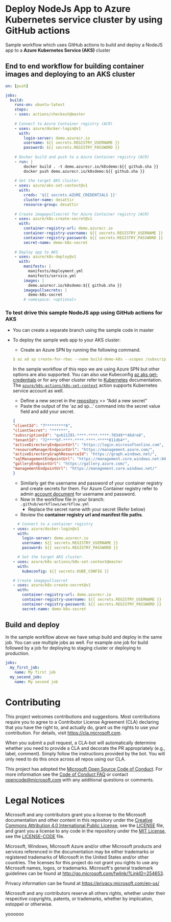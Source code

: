 # Deploy NodeJs App to Azure Kubernetes service cluster by using GitHub actions
Sample workflow which uses GitHub actions to build and deploy a NodeJS app to a **Azure Kubernetes Service (AKS)** cluster

## End to end workflow for building container images and deploying to an AKS cluster

```yaml
on: [push]

jobs:
  build:
    runs-on: ubuntu-latest
    steps:
    - uses: actions/checkout@master
    
    # Connect to Azure Container registry (ACR)
    - uses: azure/docker-login@v1
      with:
        login-server: demo.azurecr.io
        username: ${{ secrets.REGISTRY_USERNAME }} 
        password: ${{ secrets.REGISTRY_PASSWORD }}
    
    # Docker build and push to a Azure Container registry (ACR)
    - run: |
        docker build . -t demo.azurecr.io/k8sdemo:${{ github.sha }}
        docker push demo.azurecr.io/k8sdemo:${{ github.sha }}
    
    # Set the target AKS cluster. 
    - uses: azure/aks-set-context@v1
      with:
        creds: '${{ secrets.AZURE_CREDENTIALS }}'
        cluster-name: desattir
        resource-group: desattir
    
    # Create imagepullsecret for Azure Container registry (ACR)
    - uses: azure/k8s-create-secret@v1
      with:
        container-registry-url: demo.azurecr.io
        container-registry-username: ${{ secrets.REGISTRY_USERNAME }}
        container-registry-password: ${{ secrets.REGISTRY_PASSWORD }}
        secret-name: demo-k8s-secret
    
    # Deploy app to AKS
    - uses: azure/k8s-deploy@v1
      with:
        manifests: |
          manifests/deployment.yml
          manifests/service.yml
        images: |
          demo.azurecr.io/k8sdemo:${{ github.sha }}
        imagepullsecrets: |
          demo-k8s-secret
        # namespace: <optional>
```

### To test drive this sample NodeJS app using GitHub actions for AKS 

* You can create a separate branch using the sample code in master 
* To deploy the sample web app to your AKS cluster:
    * Create an Azure SPN by running the following command.
    ```yaml
    $ az ad sp create-for-rbac --name build-demo-k8s --scopes /subscriptions/avb1291-****-46be-****-70349146ddrr/resourceGroups/build-demo --role contributor --sdk-auth
    ```
    In the sample workflow of this repo we are using Azure SPN but other options are also supported. You can also use Kubeconfig [az aks get-credentials](https://docs.microsoft.com/en-us/cli/azure/aks?view=azure-cli-latest#az-aks-get-credentials) or for any other cluster refer to [Kubernetes](https://kubernetes.io/docs/concepts/configuration/organize-cluster-access-kubeconfig/) documentation. The [`azure/k8s-actions/k8s-set-context`](https://github.com/Azure/k8s-actions/tree/master/k8s-set-context) action supports Kubernetes service account as well.
    
    * Define a new secret in the [repository](https://github.com/bbq-beets/k8s/settings/secrets) >> “Add a new secret”  
    * Paste the output of the 'az ad sp...' command into the secret value field and add your secret.
    ```json
    {
  "clientId": "7*********8",
  "clientSecret": "******",
  "subscriptionId": "qvb11291-****-****-****-70349**46dre8",
  "tenantId": "72****bf-****-****-****-*****011db4*",
  "activeDirectoryEndpointUrl": "https://login.microsoftonline.com",
  "resourceManagerEndpointUrl": "https://management.azure.com/",
  "activeDirectoryGraphResourceId": "https://graph.windows.net/",
  "sqlManagementEndpointUrl": "https://management.core.windows.net:8443/",
  "galleryEndpointUrl": "https://gallery.azure.com/",
  "managementEndpointUrl": "https://management.core.windows.net/"
  }
  ```
    * Similarly get the username and password of your container registry and create secrets for them. For Azure Container registry refer to admin [account document](https://docs.microsoft.com/en-us/azure/container-registry/container-registry-authentication#admin-account) for username and password.
    * Now in the workflow file in your branch: `.github/workflows/workflow.yml`
        * Replace the secret name with your secret (Refer below)
    * Review the **container registry url and manifest file paths**. 
    
    ```yaml      
      # Connect to a container registry
    - uses: azure/docker-login@v1
      with:
        login-server: demo.azurecr.io
        username: ${{ secrets.REGISTRY_USERNAME }} 
        password: ${{ secrets.REGISTRY_PASSWORD }}
    ```
    
    ```yaml      
      # Set the target AKS cluster. 
    - uses: azure/k8s-actions/k8s-set-context@master
      with:
        kubeconfig: ${{ secrets.KUBE_CONFIG }}
    ```
    
    ```yaml
    # Create imagepullsecret
    - uses: azure/k8s-create-secret@v1
      with:
        container-registry-url: demo.azurecr.io
        container-registry-username: ${{ secrets.REGISTRY_USERNAME }}
        container-registry-password: ${{ secrets.REGISTRY_PASSWORD }}
        secret-name: demo-k8s-secret
     ```

## Build and deploy
In the sample workflow above we have setup build and deploy in the same job. You can use multiple jobs as well. For example one job for build followed by a job for deploying to staging cluster or deploying to production.

```yaml
jobs:
  my_first_job:
    name: My first job
  my_second_job:
    name: My second job
```

# Contributing

This project welcomes contributions and suggestions.  Most contributions require you to agree to a
Contributor License Agreement (CLA) declaring that you have the right to, and actually do, grant us
the rights to use your contribution. For details, visit https://cla.microsoft.com.

When you submit a pull request, a CLA-bot will automatically determine whether you need to provide
a CLA and decorate the PR appropriately (e.g., label, comment). Simply follow the instructions
provided by the bot. You will only need to do this once across all repos using our CLA.

This project has adopted the [Microsoft Open Source Code of Conduct](https://opensource.microsoft.com/codeofconduct/).
For more information see the [Code of Conduct FAQ](https://opensource.microsoft.com/codeofconduct/faq/) or
contact [opencode@microsoft.com](mailto:opencode@microsoft.com) with any additional questions or comments.

# Legal Notices

Microsoft and any contributors grant you a license to the Microsoft documentation and other content
in this repository under the [Creative Commons Attribution 4.0 International Public License](https://creativecommons.org/licenses/by/4.0/legalcode),
see the [LICENSE](LICENSE) file, and grant you a license to any code in the repository under the [MIT License](https://opensource.org/licenses/MIT), see the
[LICENSE-CODE](LICENSE-CODE) file.

Microsoft, Windows, Microsoft Azure and/or other Microsoft products and services referenced in the documentation
may be either trademarks or registered trademarks of Microsoft in the United States and/or other countries.
The licenses for this project do not grant you rights to use any Microsoft names, logos, or trademarks.
Microsoft's general trademark guidelines can be found at http://go.microsoft.com/fwlink/?LinkID=254653.

Privacy information can be found at https://privacy.microsoft.com/en-us/

Microsoft and any contributors reserve all others rights, whether under their respective copyrights, patents,
or trademarks, whether by implication, estoppel or otherwise.

yoooooo
